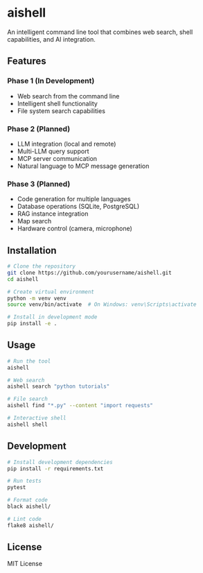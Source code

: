 # aishell

An intelligent command line tool that combines web search, shell capabilities, and AI integration.

## Features

### Phase 1 (In Development)
- Web search from the command line
- Intelligent shell functionality
- File system search capabilities

### Phase 2 (Planned)
- LLM integration (local and remote)
- Multi-LLM query support
- MCP server communication
- Natural language to MCP message generation

### Phase 3 (Planned)
- Code generation for multiple languages
- Database operations (SQLite, PostgreSQL)
- RAG instance integration
- Map search
- Hardware control (camera, microphone)

## Installation

```bash
# Clone the repository
git clone https://github.com/yourusername/aishell.git
cd aishell

# Create virtual environment
python -m venv venv
source venv/bin/activate  # On Windows: venv\Scripts\activate

# Install in development mode
pip install -e .
```

## Usage

```bash
# Run the tool
aishell

# Web search
aishell search "python tutorials"

# File search
aishell find "*.py" --content "import requests"

# Interactive shell
aishell shell
```

## Development

```bash
# Install development dependencies
pip install -r requirements.txt

# Run tests
pytest

# Format code
black aishell/

# Lint code
flake8 aishell/
```

## License

MIT License